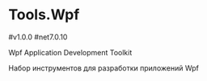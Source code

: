 # Tools.Wpf
#v1.0.0 #net7.0.10

Wpf Application Development Toolkit

Набор инструментов для разработки приложений Wpf
